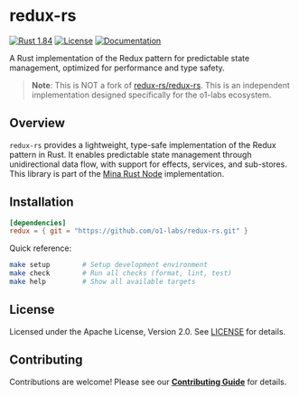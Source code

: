 # redux-rs

[![Rust 1.84](https://img.shields.io/badge/rust-1.84-blue.svg)](https://www.rust-lang.org)
[![License](https://img.shields.io/badge/License-Apache%202.0-blue.svg)](LICENSE)
[![Documentation](https://img.shields.io/badge/docs-latest-blue.svg)](https://o1-labs.github.io/redux-rs/)

A Rust implementation of the Redux pattern for predictable state management,
optimized for performance and type safety.

> **Note**: This is NOT a fork of
> [redux-rs/redux-rs](https://github.com/redux-rs/redux-rs). This is an
> independent implementation designed specifically for the o1-labs ecosystem.

## Overview

`redux-rs` provides a lightweight, type-safe implementation of the Redux pattern
in Rust. It enables predictable state management through unidirectional data
flow, with support for effects, services, and sub-stores. This library is part
of the [Mina Rust Node](https://github.com/o1-labs/mina-rust) implementation.

## Installation

```toml
[dependencies]
redux = { git = "https://github.com/o1-labs/redux-rs.git" }
```

Quick reference:

```bash
make setup        # Setup development environment
make check        # Run all checks (format, lint, test)
make help         # Show all available targets
```

## License

Licensed under the Apache License, Version 2.0. See [LICENSE](LICENSE) for
details.

## Contributing

Contributions are welcome! Please see our
**[Contributing Guide](https://o1-labs.github.io/redux-rs/contributing/)** for
details.
